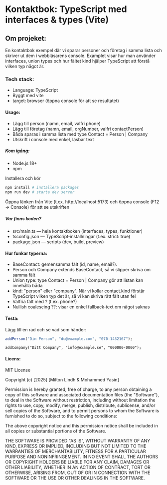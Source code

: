 # Kontaktbok: TypeScript med interfaces & types (Vite)

## Om projeket:
En kontaktbok exempel där vi sparar personer och företag i samma lista och skriver ut dem i webbläsarens console. Examplet visar hur man använder interfaces, union types och hur fältet kind hjälper TypeScript att förstå vilken typ något är.

### Tech stack:
* Language: TypeScript
* Byggt med vite
* target: browser (öppna console för att se resultatet)

#### Usage:
* Lägg till person (namn, email, valfri phone)
* Lägg till företag (namn, email, orgNumber, valfri contactPerson)
* Båda sparas i samma lista med type Contact = Person | Company
* Utskrift i console med enkel, läsbar text

##### Kom igång:
* Node.js 18+
* npm

Installera och kör
``` Bash
npm install # installera packages
npm run dev # starta dev server
```
Öppna länken från Vite (t.ex. http://localhost:5173) och öppna console (F12 → Console) för att se utskriften

##### Var finns koden?
* src/main.ts — hela kontaktboken (interfaces, types, funktioner)
* tsconfig.json — TypeScript‑inställningar (t.ex. strict: true)
* package.json — scripts (dev, build, preview)


 #### Hur funkar typerna: 

* BaseContact: gemensamma fält (id, name, email?).
* Person och Company extends BaseContact, så vi slipper skriva om samma fält
* Union type: type Contact = Person | Company gör att listan kan innehålla båda
* kind: "person" eller "company". När vi kollar contact.kind förstår TypeScript vilken typ det är, så vi kan skriva rätt fält utan fel
* Valfria fält med ? (t.ex. phone?)
* Nullish coalescing ??: visar en enkel fallback‑text om något saknas
  
 #### Testa:
  Lägg till en rad och se vad som händer:
  ``` main.ts
  addPerson("Din Person", "du@example.com", "070-1432167");
  ```
  ``` eller
  addCompany("Ditt Company", "info@example.se", "000000-0000");
  ```

 #### Licens:

 MIT License

Copyright (c) [2025] [Milton Lindh & Mohammed Yasin]

Permission is hereby granted, free of charge, to any person obtaining a copy
of this software and associated documentation files (the "Software"), to deal
in the Software without restriction, including without limitation the rights
to use, copy, modify, merge, publish, distribute, sublicense, and/or sell
copies of the Software, and to permit persons to whom the Software is
furnished to do so, subject to the following conditions:

The above copyright notice and this permission notice shall be included in all
copies or substantial portions of the Software.

THE SOFTWARE IS PROVIDED "AS IS", WITHOUT WARRANTY OF ANY KIND, EXPRESS OR
IMPLIED, INCLUDING BUT NOT LIMITED TO THE WARRANTIES OF MERCHANTABILITY,
FITNESS FOR A PARTICULAR PURPOSE AND NONINFRINGEMENT. IN NO EVENT SHALL THE
AUTHORS OR COPYRIGHT HOLDERS BE LIABLE FOR ANY CLAIM, DAMAGES OR OTHER
LIABILITY, WHETHER IN AN ACTION OF CONTRACT, TORT OR OTHERWISE, ARISING FROM,
OUT OF OR IN CONNECTION WITH THE SOFTWARE OR THE USE OR OTHER DEALINGS IN THE
SOFTWARE.

